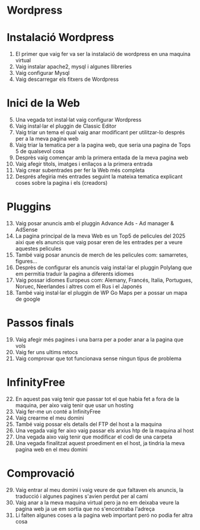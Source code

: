 # Wordpress

# Instalació Wordpress

1. El primer que vaig fer va ser la instalació de wordpress en una maquina virtual 
2. Vaig instalar apache2, mysql i algunes llibreries 
3. Vaig configurar Mysql
4. Vaig descarregar els fitxers de Wordpress

# Inici de la Web

5. Una vegada tot instal·lat vaig configurar Wordpress
6. Vaig instal·lar el pluggin de Classic Editor
7. Vaig triar un tema el qual vaig anar modificant per utilitzar-lo després per a la meva pagina web
8. Vaig triar la tematica per a la pagina web, que seria una pagina de Tops 5 de qualsevol cosa
9. Desprès vaig començar amb la primera entada de la meva pagina web
10. Vaig afegir títols, imatges i enllaços a la primera entrada
11. Vaig crear subentrades per fer la Web més completa
12. Després afegiria més entrades seguint la mateixa tematica explicant coses sobre la pagina i els (creadors)

# Pluggins

13. Vaig posar anuncis amb el pluggin Advance Ads - Ad manager & AdSense
14. La pagina principal de la meva Web es un Top5 de pelicules del 2025 aixi
que els anuncis que vaig posar eren de les entrades per a veure aquestes pelicules
15. També vaig posar anuncis de merch de les pelicules com: samarretes, figures...
16. Desprès de configurar els anuncis vaig instal·lar el pluggin Polylang que em
permitia traduir la pagina a diferents idiomes
17. Vaig possar idiomes Europeus com: Alemany, Francés, Italia, Portugues, Noruec, Neerlandes i altres com el Rus i el Japonés
18. També vaig instal·lar el pluggin de WP Go Maps per a possar un mapa de google

# Passos finals

19. Vaig afegir més pagines i una barra per a poder anar a la pagina que vols
20. Vaig fer uns ultims retocs
21. Vaig comprovar que tot funcionava sense ningun tipus de problema

# InfinityFree

22. En aquest pas vaig tenir que passar tot el que habia fet a fora de la maquina,
 per aixo vaig tenir que usar un hosting 
23. Vaig fer-me un conté a InfinityFree
24. Vaig crearme el meu domini
25. També vaig possar els details del FTP del host a la maquina
26. Una vegada vaig fer aixo vaig passar els arxius htp de la maquina al host
27. Una vegada aixo vaig tenir que modificar el codi de una carpeta
28. Una vegada finalitzat aquest proediment en el host, ja tindria la
    meva pagina web en el meu domini

    
# Comprovació

29. Vaig entrar al meu domini i vaig veure de que faltaven els anuncis, la traducció i algunes pagines s'avien perdut per al camí
30. Vaig anar a la meva maquina virtual pero ja no em deixaba veure la pagina web ja ue em sortia que no s'encontraba l'adreça
31. Li falten algunes coses a la pagina web important peró no podia fer altra cosa



